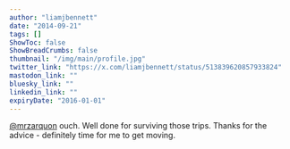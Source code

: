 ```yaml
---
author: "liamjbennett"
date: "2014-09-21"
tags: []
ShowToc: false
ShowBreadCrumbs: false
thumbnail: "/img/main/profile.jpg"
twitter_link: "https://x.com/liamjbennett/status/513839620857933824"
mastodon_link: ""
bluesky_link: ""
linkedin_link: ""
expiryDate: "2016-01-01"
---
```


[@mrzarquon](https://x.com/mrzarquon) ouch. Well done for surviving those trips. Thanks for the advice - definitely time for me to get moving.

